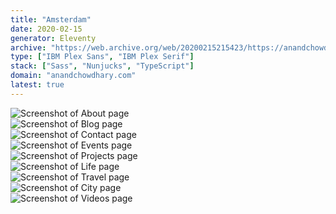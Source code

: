 ```yaml
---
title: "Amsterdam"
date: 2020-02-15
generator: Eleventy
archive: "https://web.archive.org/web/20200215215423/https://anandchowdhary.com/"
type: ["IBM Plex Sans", "IBM Plex Serif"]
stack: ["Sass", "Nunjucks", "TypeScript"]
domain: "anandchowdhary.com"
latest: true
---
```


<div class="image shadow scrollable"><img alt="Screenshot of About page" src="/images/versions/access/about.png"></div>
<div class="image shadow scrollable"><img alt="Screenshot of Blog page" src="/images/versions/access/blog.png"></div>
<div class="image shadow scrollable"><img alt="Screenshot of Contact page" src="/images/versions/access/contact.png"></div>
<div class="image shadow scrollable"><img alt="Screenshot of Events page" src="/images/versions/access/events.png"></div>
<div class="image shadow scrollable"><img alt="Screenshot of Projects page" src="/images/versions/access/projects.png"></div>
<div class="image shadow scrollable"><img alt="Screenshot of Life page" src="/images/versions/access/life.png"></div>
<div class="image shadow scrollable"><img alt="Screenshot of Travel page" src="/images/versions/access/travel.png"></div>
<div class="image shadow scrollable"><img alt="Screenshot of City page" src="/images/versions/access/city.png"></div>
<div class="image shadow scrollable"><img alt="Screenshot of Videos page" src="/images/versions/access/videos.png"></div>

